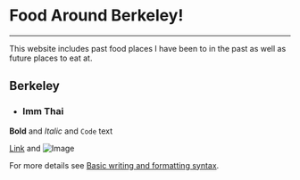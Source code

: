 # Food Around Berkeley!
<hr>
This website includes past food places I have been to in the past as well as future places to eat at.

## Berkeley
- ### Imm Thai

**Bold** and _Italic_ and `Code` text

[Link](url) and ![Image](src)

For more details see [Basic writing and formatting syntax](https://docs.github.com/en/github/writing-on-github/getting-started-with-writing-and-formatting-on-github/basic-writing-and-formatting-syntax).
